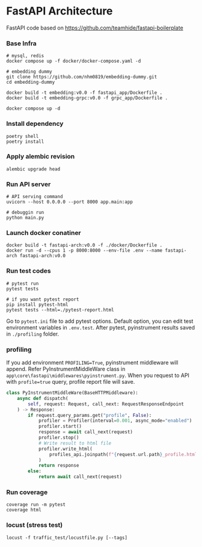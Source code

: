 # FastAPI Architecture

FastAPI code based on <https://github.com/teamhide/fastapi-boilerplate>

### Base Infra

```shell
# mysql, redis
docker compose up -f docker/docker-compose.yaml -d

# embedding dummy
git clone https://github.com/nhm0819/embedding-dummy.git
cd embedding-dummy

docker build -t embedding:v0.0 -f fastapi_app/Dockerfile .
docker build -t embedding-grpc:v0.0 -f grpc_app/Dockerfile .

docker compose up -d
```

### Install dependency

```shell
poetry shell
poetry install
```

### Apply alembic revision

```shell
alembic upgrade head
```

### Run API server

```shell
# API serving command
uvicorn --host 0.0.0.0 --port 8000 app.main:app

# debuggin run
python main.py
```

### Launch docker conatiner

```shell
docker build -t fastapi-arch:v0.0 -f ./docker/Dockerfile .
docker run -d --cpus 1 -p 8000:8000 --env-file .env --name fastapi-arch fastapi-arch:v0.0
```

### Run test codes

```shell
# pytest run
pytest tests

# if you want pytest report
pip install pytest-html
pytest tests --html=./pytest-report.html
```

Go to `pytest.ini` file to add pytest options.
Default option, you can edit test environment variables in `.env.test`.
After pytest, pyinstrument results saved in `./profiling` folder.

### profiling

If you add environment `PROFILING=True`, pyinstrument middleware will append.
Refer PyInstrumentMiddleWare class in `app\core\fastapi\middlewares\pyinstrument.py`.
When you request to API with `profile=true` query, profile report file will save.

```python
class PyInstrumentMiddleWare(BaseHTTPMiddleware):
    async def dispatch(
        self, request: Request, call_next: RequestResponseEndpoint
    ) -> Response:
        if request.query_params.get("profile", False):
            profiler = Profiler(interval=0.001, async_mode="enabled")
            profiler.start()
            response = await call_next(request)
            profiler.stop()
            # Write result to html file
            profiler.write_html(
                profiles_api.joinpath(f"{request.url.path}_profile.html")
            )
            return response
        else:
            return await call_next(request)

```

### Run coverage

```shell
coverage run -m pytest
coverage html
```

### locust (stress test)

```shell
locust -f traffic_test/locustfile.py [--tags]
```
